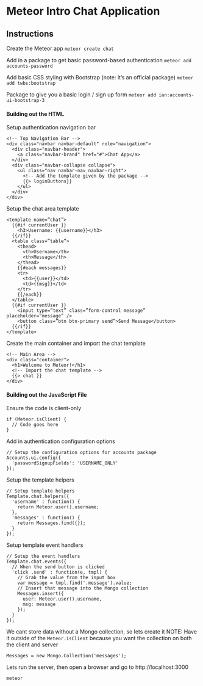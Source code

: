 # Meteor Intro Chat Application

## Instructions

Create the Meteor app
`meteor create chat`

Add in a package to get basic password-based authentication
`meteor add accounts-password`

Add basic CSS styling with Bootstrap (note: it’s an official package)
`meteor add twbs:bootstrap`

Package to give you a basic login / sign up form
`meteor add ian:accounts-ui-bootstrap-3`

#### Building out the HTML

Setup authentication navigation bar
```
<!-- Top Navigation Bar -->
<div class="navbar navbar-default" role="navigation">
  <div class="navbar-header">
    <a class="navbar-brand" href="#">Chat App</a>
  </div>
  <div class="navbar-collapse collapse">
    <ul class="nav navbar-nav navbar-right">
      <!-- Add the template given by the package -->
      {{> loginButtons}}
    </ul>
  </div>
</div>
```

Setup the chat area template
```
<template name=”chat”>
  {{#if currentUser }}
    <h3>Username: {{username}}</h3>
  {{/if}}
  <table class=”table”>
    <thead>
      <th>Username</th>
      <th>Message</th>
    </thead>
    {{#each messages}}
    <tr>
      <td>{{user}}</td>
      <td>{{msg}}</td>
    </tr>
    {{/each}}
  </table>
  {{#if currentUser }}
    <input type=”text” class=”form-control message” placeholder=”message” />
    <button class=”btn btn-primary send”>Send Message</button>
  {{/if}}
</template>
```

Create the main container and import the chat template
```
<!-- Main Area -->
<div class="container">
  <h1>Welcome to Meteor!</h1>
  <!-- Import the chat template -->
  {{> chat }}
</div>
```

#### Building out the JavaScript File

Ensure the code is client-only
```
if (Meteor.isClient) {
  // Code goes here
}
```

Add in authentication configuration options
```
// Setup the configuration options for accounts package
Accounts.ui.config({
  'passwordSignupFields': 'USERNAME_ONLY'
});
```

Setup the template helpers
```
// Setup template helpers
Template.chat.helpers({
  'username' : function() {
    return Meteor.user().username;
  },
  'messages' : function() {
    return Messages.find({});
  }
});
```

Setup template event handlers
```
// Setup the event handlers
Template.chat.events({
  // When the send button is clicked
  'click .send' : function(e, tmpl) {
    // Grab the value from the input box
    var message = tmpl.find('.message').value;
    // Insert that message into the Mongo collection
    Messages.insert({
      user: Meteor.user().username,
      msg: message
    });
  }
});
```

We cant store data without a Mongo collection, so lets create it
NOTE: Have it outside of the `Meteor.isClient` because you want the collection on both the client and server
```
Messages = new Mongo.Collection('messages');
```


Lets run the server, then open a browser and go to http://localhost:3000
```
meteor
```


